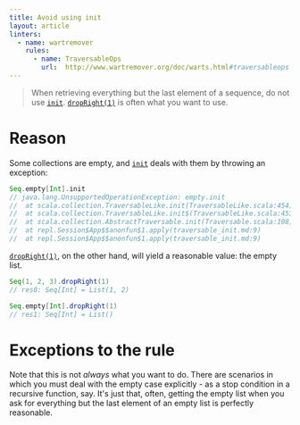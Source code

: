 ```yaml
---
title: Avoid using init
layout: article
linters:
  - name: wartremover
    rules:
      - name: TraversableOps
        url:  http://www.wartremover.org/doc/warts.html#traversableops
---
```


> When retrieving everything but the last element of a sequence, do not use [`init`]. [`dropRight(1)`] is often what you want to use.

# Reason

Some collections are empty, and [`init`] deals with them by throwing an exception:

```scala
Seq.empty[Int].init
// java.lang.UnsupportedOperationException: empty.init
// 	at scala.collection.TraversableLike.init(TraversableLike.scala:454)
// 	at scala.collection.TraversableLike.init$(TraversableLike.scala:453)
// 	at scala.collection.AbstractTraversable.init(Traversable.scala:108)
// 	at repl.Session$App$$anonfun$1.apply(traversable_init.md:9)
// 	at repl.Session$App$$anonfun$1.apply(traversable_init.md:9)
```

[`dropRight(1)`], on the other hand, will yield a reasonable value: the empty list.

```scala
Seq(1, 2, 3).dropRight(1)
// res0: Seq[Int] = List(1, 2)

Seq.empty[Int].dropRight(1)
// res1: Seq[Int] = List()
```

# Exceptions to the rule

Note that this is not *always* what you want to do. There are scenarios in which you must deal with the empty case explicitly - as a stop condition in a recursive function, say.
It's just that, often, getting the empty list when you ask for everything but the last element of an empty list is perfectly reasonable.

[`dropRight(1)`]:https://www.scala-lang.org/api/2.12.8/scala/collection/Seq.html#dropRight(n:Int):Repr
[`init`]:https://www.scala-lang.org/api/2.12.8/scala/collection/Seq.html#init:Repr

